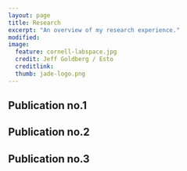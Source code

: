 ```yaml
---
layout: page
title: Research
excerpt: "An overview of my research experience."
modified: 
image: 
  feature: cornell-labspace.jpg
  credit: Jeff Goldberg / Esto 
  creditlink: 
  thumb: jade-logo.png
---
```


## Publication no.1
## Publication no.2
## Publication no.3
